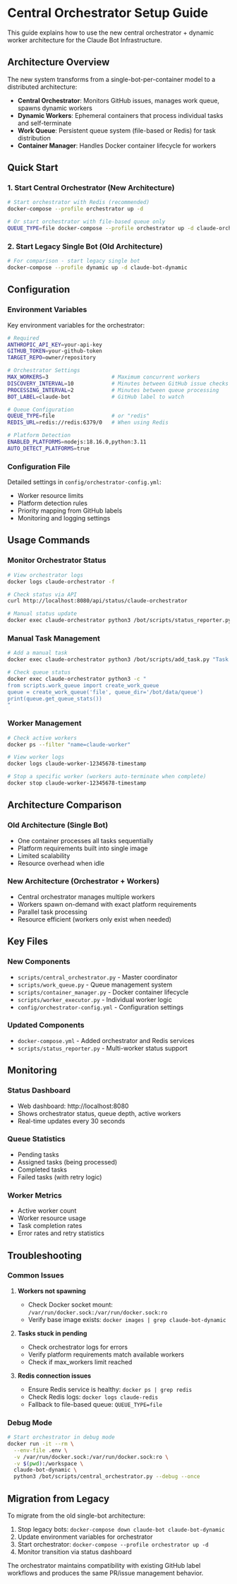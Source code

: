 # Central Orchestrator Setup Guide

This guide explains how to use the new central orchestrator + dynamic worker architecture for the Claude Bot Infrastructure.

## Architecture Overview

The new system transforms from a single-bot-per-container model to a distributed architecture:

- **Central Orchestrator**: Monitors GitHub issues, manages work queue, spawns dynamic workers
- **Dynamic Workers**: Ephemeral containers that process individual tasks and self-terminate
- **Work Queue**: Persistent queue system (file-based or Redis) for task distribution
- **Container Manager**: Handles Docker container lifecycle for workers

## Quick Start

### 1. Start Central Orchestrator (New Architecture)

```bash
# Start orchestrator with Redis (recommended)
docker-compose --profile orchestrator up -d

# Or start orchestrator with file-based queue only
QUEUE_TYPE=file docker-compose --profile orchestrator up -d claude-orchestrator
```

### 2. Start Legacy Single Bot (Old Architecture)

```bash
# For comparison - start legacy single bot
docker-compose --profile dynamic up -d claude-bot-dynamic
```

## Configuration

### Environment Variables

Key environment variables for the orchestrator:

```bash
# Required
ANTHROPIC_API_KEY=your-api-key
GITHUB_TOKEN=your-github-token
TARGET_REPO=owner/repository

# Orchestrator Settings
MAX_WORKERS=3                    # Maximum concurrent workers
DISCOVERY_INTERVAL=10            # Minutes between GitHub issue checks
PROCESSING_INTERVAL=2            # Minutes between queue processing
BOT_LABEL=claude-bot             # GitHub label to watch

# Queue Configuration  
QUEUE_TYPE=file                  # or "redis"
REDIS_URL=redis://redis:6379/0   # When using Redis

# Platform Detection
ENABLED_PLATFORMS=nodejs:18.16.0,python:3.11
AUTO_DETECT_PLATFORMS=true
```

### Configuration File

Detailed settings in `config/orchestrator-config.yml`:
- Worker resource limits
- Platform detection rules
- Priority mapping from GitHub labels
- Monitoring and logging settings

## Usage Commands

### Monitor Orchestrator Status

```bash
# View orchestrator logs
docker logs claude-orchestrator -f

# Check status via API
curl http://localhost:8080/api/status/claude-orchestrator

# Manual status update
docker exec claude-orchestrator python3 /bot/scripts/status_reporter.py --bot-id claude-orchestrator
```

### Manual Task Management

```bash
# Add a manual task
docker exec claude-orchestrator python3 /bot/scripts/add_task.py "Task Name" "Description for Claude"

# Check queue status
docker exec claude-orchestrator python3 -c "
from scripts.work_queue import create_work_queue
queue = create_work_queue('file', queue_dir='/bot/data/queue')
print(queue.get_queue_stats())
"
```

### Worker Management

```bash
# Check active workers
docker ps --filter "name=claude-worker"

# View worker logs
docker logs claude-worker-12345678-timestamp

# Stop a specific worker (workers auto-terminate when complete)
docker stop claude-worker-12345678-timestamp
```

## Architecture Comparison

### Old Architecture (Single Bot)
- One container processes all tasks sequentially
- Platform requirements built into single image
- Limited scalability
- Resource overhead when idle

### New Architecture (Orchestrator + Workers)
- Central orchestrator manages multiple workers
- Workers spawn on-demand with exact platform requirements
- Parallel task processing
- Resource efficient (workers only exist when needed)

## Key Files

### New Components
- `scripts/central_orchestrator.py` - Master coordinator
- `scripts/work_queue.py` - Queue management system
- `scripts/container_manager.py` - Docker container lifecycle
- `scripts/worker_executor.py` - Individual worker logic
- `config/orchestrator-config.yml` - Configuration settings

### Updated Components
- `docker-compose.yml` - Added orchestrator and Redis services
- `scripts/status_reporter.py` - Multi-worker status support

## Monitoring

### Status Dashboard
- Web dashboard: http://localhost:8080
- Shows orchestrator status, queue depth, active workers
- Real-time updates every 30 seconds

### Queue Statistics
- Pending tasks
- Assigned tasks (being processed)
- Completed tasks
- Failed tasks (with retry logic)

### Worker Metrics
- Active worker count
- Worker resource usage
- Task completion rates
- Error rates and retry statistics

## Troubleshooting

### Common Issues

1. **Workers not spawning**
   - Check Docker socket mount: `/var/run/docker.sock:/var/run/docker.sock:ro`
   - Verify base image exists: `docker images | grep claude-bot-dynamic`

2. **Tasks stuck in pending**
   - Check orchestrator logs for errors
   - Verify platform requirements match available workers
   - Check if max_workers limit reached

3. **Redis connection issues**
   - Ensure Redis service is healthy: `docker ps | grep redis`
   - Check Redis logs: `docker logs claude-redis`
   - Fallback to file-based queue: `QUEUE_TYPE=file`

### Debug Mode

```bash
# Start orchestrator in debug mode
docker run -it --rm \
  --env-file .env \
  -v /var/run/docker.sock:/var/run/docker.sock:ro \
  -v $(pwd):/workspace \
  claude-bot-dynamic \
  python3 /bot/scripts/central_orchestrator.py --debug --once
```

## Migration from Legacy

To migrate from the old single-bot architecture:

1. Stop legacy bots: `docker-compose down claude-bot claude-bot-dynamic`
2. Update environment variables for orchestrator
3. Start orchestrator: `docker-compose --profile orchestrator up -d`
4. Monitor transition via status dashboard

The orchestrator maintains compatibility with existing GitHub label workflows and produces the same PR/issue management behavior.